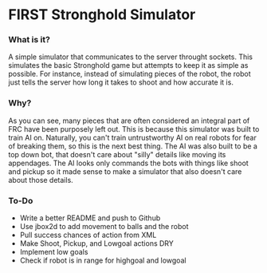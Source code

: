# FIRST Stronghold Simulator  
  
### What is it?  
A simple simulator that communicates to the server throught sockets. This simulates the basic Stronghold game but attempts to keep it as simple as possible. For instance, instead of simulating pieces of the robot, the robot just tells the server how long it takes to shoot and how accurate it is.  
  
### Why?  
As you can see, many pieces that are often considered an integral part of FRC have been purposely left out. This is because this simulator was built to train AI on. Naturally, you can't train untrustworthy AI on real robots for fear of breaking them, so this is the next best thing. The AI was also built to be a top down bot, that doesn't care about "silly" details like moving its appendages. The AI looks only commands the bots with things like shoot and pickup so it made sense to make a simulator that also doesn't care about those details.  
  
### To-Do  
 - Write a better README and push to Github
 - Use jbox2d to add movement to balls and the robot  
 - Pull success chances of action from XML
 - Make Shoot, Pickup, and Lowgoal actions DRY
 - Implement low goals
 - Check if robot is in range for highgoal and lowgoal